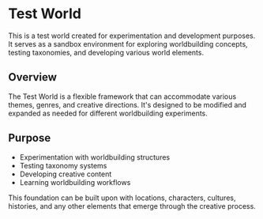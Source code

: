 # Test World

This is a test world created for experimentation and development purposes. It serves as a sandbox environment for exploring worldbuilding concepts, testing taxonomies, and developing various world elements.

## Overview

The Test World is a flexible framework that can accommodate various themes, genres, and creative directions. It's designed to be modified and expanded as needed for different worldbuilding experiments.

## Purpose

- Experimentation with worldbuilding structures
- Testing taxonomy systems
- Developing creative content
- Learning worldbuilding workflows

This foundation can be built upon with locations, characters, cultures, histories, and any other elements that emerge through the creative process.